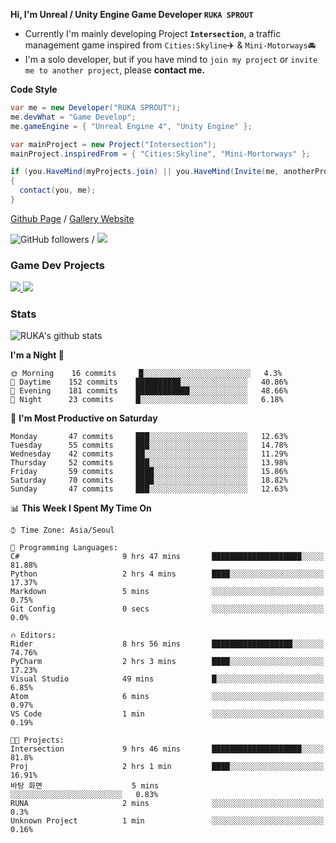 **Hi, I'm Unreal / Unity Engine Game Developer `RUKA SPROUT`**

- Currently I'm mainly developing Project **`Intersection`**, a traffic management game inspired from `Cities:Skyline`✈️ & `Mini-Motorways`🚘
- I'm a solo developer, but if you have mind to `join my project` or `invite me to another project`, please **contact me.**

**Code Style**

```csharp
var me = new Developer("RUKA SPROUT");
me.devWhat = "Game Develop";
me.gameEngine = { "Unreal Engine 4", "Unity Engine" };
```

```csharp
var mainProject = new Project("Intersection");
mainProject.inspiredFrom = { "Cities:Skyline", "Mini-Mortorways" };

if (you.HaveMind(myProjects.join) || you.HaveMind(Invite(me, anotherProject)))
{
  contact(you, me);
}
```

[Github Page](https://lutca1320.github.io/) / [Gallery Website](https://rukasp.xyz/)

![GitHub followers](https://img.shields.io/github/followers/lutca1320?label=Follow&style=social) / [![](https://img.shields.io/badge/Gmail-lutca1320%40gmail.com-blue)](mailto:lutca1320@gmail.com)

### Game Dev Projects

<a href="https://github.com/lutca1320/Intersection">
  <img src="https://github-readme-stats.vercel.app/api/pin/?username=lutca1320&repo=Intersection" />
</a>
<a href="https://github.com/lutca1320/Together">
  <img src="https://github-readme-stats.vercel.app/api/pin/?username=lutca1320&repo=Together" />
</a>


### Stats

![RUKA's github stats](https://github-readme-stats.vercel.app/api?username=lutca1320&show_icons=true&include_all_commits=true&count_private=true&hide=contribs,prs)

<!--START_SECTION:waka-->
**I'm a Night 🦉** 

```text
🌞 Morning    16 commits     █░░░░░░░░░░░░░░░░░░░░░░░░   4.3% 
🌆 Daytime    152 commits    ██████████░░░░░░░░░░░░░░░   40.86% 
🌃 Evening    181 commits    ████████████░░░░░░░░░░░░░   48.66% 
🌙 Night      23 commits     █░░░░░░░░░░░░░░░░░░░░░░░░   6.18%

```
📅 **I'm Most Productive on Saturday** 

```text
Monday       47 commits     ███░░░░░░░░░░░░░░░░░░░░░░   12.63% 
Tuesday      55 commits     ███░░░░░░░░░░░░░░░░░░░░░░   14.78% 
Wednesday    42 commits     ██░░░░░░░░░░░░░░░░░░░░░░░   11.29% 
Thursday     52 commits     ███░░░░░░░░░░░░░░░░░░░░░░   13.98% 
Friday       59 commits     ████░░░░░░░░░░░░░░░░░░░░░   15.86% 
Saturday     70 commits     ████░░░░░░░░░░░░░░░░░░░░░   18.82% 
Sunday       47 commits     ███░░░░░░░░░░░░░░░░░░░░░░   12.63%

```


📊 **This Week I Spent My Time On** 

```text
⌚︎ Time Zone: Asia/Seoul

💬 Programming Languages: 
C#                       9 hrs 47 mins       ████████████████████░░░░░   81.88% 
Python                   2 hrs 4 mins        ████░░░░░░░░░░░░░░░░░░░░░   17.37% 
Markdown                 5 mins              ░░░░░░░░░░░░░░░░░░░░░░░░░   0.75% 
Git Config               0 secs              ░░░░░░░░░░░░░░░░░░░░░░░░░   0.0%

🔥 Editors: 
Rider                    8 hrs 56 mins       ██████████████████░░░░░░░   74.76% 
PyCharm                  2 hrs 3 mins        ████░░░░░░░░░░░░░░░░░░░░░   17.23% 
Visual Studio            49 mins             █░░░░░░░░░░░░░░░░░░░░░░░░   6.85% 
Atom                     6 mins              ░░░░░░░░░░░░░░░░░░░░░░░░░   0.97% 
VS Code                  1 min               ░░░░░░░░░░░░░░░░░░░░░░░░░   0.19%

🐱‍💻 Projects: 
Intersection             9 hrs 46 mins       ████████████████████░░░░░   81.8% 
Proj                     2 hrs 1 min         ████░░░░░░░░░░░░░░░░░░░░░   16.91% 
바탕 화면                    5 mins              ░░░░░░░░░░░░░░░░░░░░░░░░░   0.83% 
RUNA                     2 mins              ░░░░░░░░░░░░░░░░░░░░░░░░░   0.3% 
Unknown Project          1 min               ░░░░░░░░░░░░░░░░░░░░░░░░░   0.16%

```


<!--END_SECTION:waka-->
